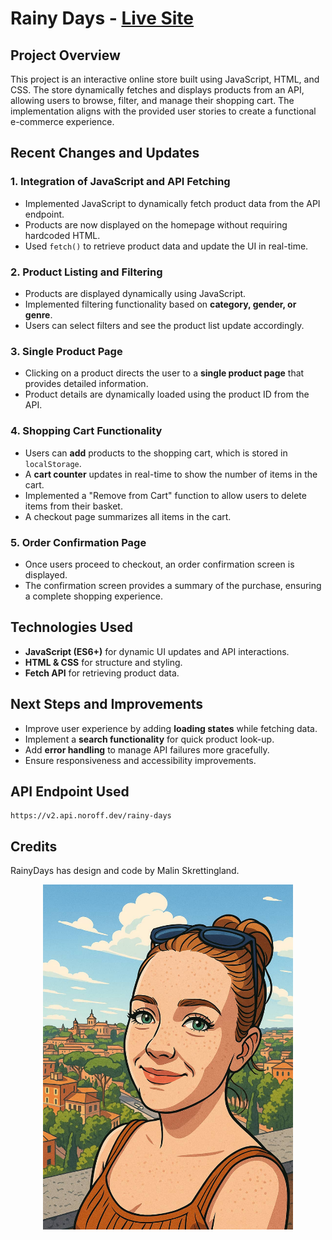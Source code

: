 # Rainy Days - [Live Site](https://rainy-days-malin.netlify.app/)

## Project Overview

This project is an interactive online store built using JavaScript, HTML, and CSS. The store dynamically fetches and displays products from an API, allowing users to browse, filter, and manage their shopping cart. The implementation aligns with the provided user stories to create a functional e-commerce experience.

## Recent Changes and Updates

### 1. **Integration of JavaScript and API Fetching**

- Implemented JavaScript to dynamically fetch product data from the API endpoint.
- Products are now displayed on the homepage without requiring hardcoded HTML.
- Used `fetch()` to retrieve product data and update the UI in real-time.

### 2. **Product Listing and Filtering**

- Products are displayed dynamically using JavaScript.
- Implemented filtering functionality based on **category, gender, or genre**.
- Users can select filters and see the product list update accordingly.

### 3. **Single Product Page**

- Clicking on a product directs the user to a **single product page** that provides detailed information.
- Product details are dynamically loaded using the product ID from the API.

### 4. **Shopping Cart Functionality**

- Users can **add** products to the shopping cart, which is stored in `localStorage`.
- A **cart counter** updates in real-time to show the number of items in the cart.
- Implemented a "Remove from Cart" function to allow users to delete items from their basket.
- A checkout page summarizes all items in the cart.

### 5. **Order Confirmation Page**

- Once users proceed to checkout, an order confirmation screen is displayed.
- The confirmation screen provides a summary of the purchase, ensuring a complete shopping experience.

## Technologies Used

- **JavaScript (ES6+)** for dynamic UI updates and API interactions.
- **HTML & CSS** for structure and styling.
- **Fetch API** for retrieving product data.

## Next Steps and Improvements

- Improve user experience by adding **loading states** while fetching data.
- Implement a **search functionality** for quick product look-up.
- Add **error handling** to manage API failures more gracefully.
- Ensure responsiveness and accessibility improvements.

## API Endpoint Used

```
https://v2.api.noroff.dev/rainy-days
```

## Credits

RainyDays has design and code by Malin Skrettingland.

<p align="center">
  <img src="/Images/Cartoon-style-portrait-01.05.jpg" alt="Cartoon-style portrait" width="400">
</p>
